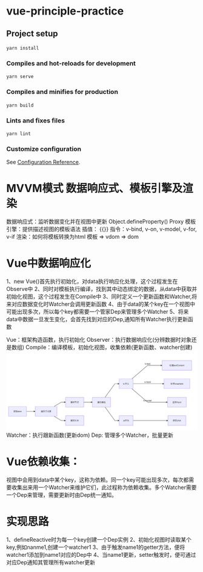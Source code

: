 # vue-principle-practice

## Project setup
```
yarn install
```

### Compiles and hot-reloads for development
```
yarn serve
```

### Compiles and minifies for production
```
yarn build
```

### Lints and fixes files
```
yarn lint
```

### Customize configuration
See [Configuration Reference](https://cli.vuejs.org/config/).

# MVVM模式 数据响应式、模板引擎及渲染
 数据响应式：监听数据变化并在视图中更新
   Object.defineProperty()
   Proxy
 模板引擎：提供描述视图的模板语法
    插值： {{}}
    指令：v-bind, v-on, v-model, v-for, v-if
 渲染：如何将模板转换为html
    模板 => vdom => dom


# Vue中数据响应化
 1、new Vue()首先执行初始化，对data执行响应化处理，这个过程发生在Observe中
 2、同时对模板执行编译，找到其中动态绑定的数据，从data中获取并初始化视图，这个过程发生在Compile中
 3、同时定义一个更新函数和Watcher,将来对应数据变化时Watcher会调用更新函数
 4、由于data的某个key在一个视图中可能出现多次，所以每个key都需要一个管家Dep来管理多个Watcher
 5、将来data中数据一旦发生变化，会首先找到对应的Dep,通知所有Watcher执行更新函数

 Vue：框架构造函数，执行初始化 
 Observer：执行数据响应化(分辨数据时对象还是数组)
 Compile：编译模板，初始化视图，收集依赖(更新函数、watcher创建)
 ![image text](img-floder/vue-compile.png)
 Watcher：执行跟新函数(更新dom)
 Dep: 管理多个Watcher，批量更新

# Vue依赖收集：
视图中会用到data中某个key，这称为依赖。同一个key可能出现多次，每次都需要收集出来用一个Watcher来维护它们，此过程称为依赖收集。多个Watcher需要一个Dep来管理，需要更新时由Dep统一通知。
# 实现思路
1、defineReactive时为每一个key创建一个Dep实例
2、初始化视图时读取某个key,例如nanme1,创建一个watcher1
3、由于触发name1的getter方法，便将watcher1添加到name1对应的Dep中
4、当name1更新，setter触发时，便可通过对应Dep通知其管理所有watcher更新